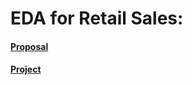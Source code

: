 # EDA for Retail Sales:

#### [Proposal](https://github.com/SoaadM/EDA-for-Retail-Sales/tree/main) 
#### [Project](https://github.com/SoaadM/EDA-for-Retail-Sales/tree/main) 


